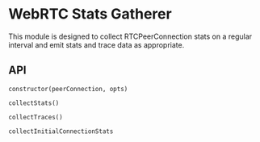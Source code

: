 # WebRTC Stats Gatherer

This module is designed to collect RTCPeerConnection stats on a regular interval
and emit stats and trace data as appropriate.

## API

`constructor(peerConnection, opts)`

`collectStats()`

`collectTraces()`

`collectInitialConnectionStats`
